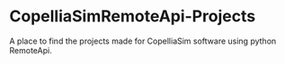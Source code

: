 # CopelliaSimRemoteApi-Projects

A place to find the projects made for CopelliaSim software using python RemoteApi. 
